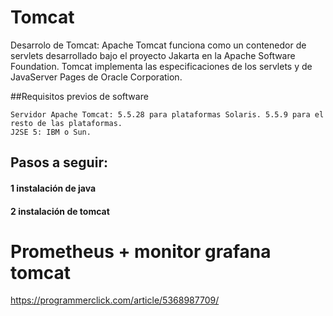 # Tomcat
Desarrolo de Tomcat:
Apache Tomcat funciona como un contenedor de servlets desarrollado bajo el proyecto Jakarta en la Apache Software Foundation. Tomcat implementa las especificaciones de los servlets y de JavaServer Pages de Oracle Corporation.

##Requisitos previos de software

    Servidor Apache Tomcat: 5.5.28 para plataformas Solaris. 5.5.9 para el resto de las plataformas.
    J2SE 5: IBM o Sun.
## Pasos a seguir:
#### 1 instalación de java 
#### 2 instalación de tomcat


# Prometheus + monitor grafana tomcat
https://programmerclick.com/article/5368987709/
